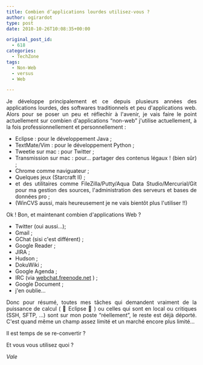 ```yaml
---
title: Combien d’applications lourdes utilisez-vous ?
author: ogirardot
type: post
date: 2010-10-26T10:08:35+00:00

original_post_id:
  - 618
categories:
  - TechZone
tags:
  - Non-Web
  - versus
  - Web

---
```

<!--more-->
<p style="text-align:justify;">
  Je développe principalement et ce depuis plusieurs années des applications lourdes, des softwares traditionnels et peu d'applications web. Alors pour se poser un peu et réflechir à l'avenir, je vais faire le point actuellement sur combien d'applications &#8220;non-web&#8221; j'utilise actuellement, à la fois professionnellement et personnellement :
</p>

<ul style="text-align:justify;">
  <li>
    Eclipse : pour le développement Java ;
  </li>
  <li>
    TextMate/Vim : pour le développement Python ;
  </li>
  <li>
    Tweetie sur mac : pour Twitter ;
  </li>
  <li>
    Transmission sur mac : pour... partager des contenus légaux ! (bien sûr) ;
  </li>
  <li>
    Chrome comme naviguateur ;
  </li>
  <li>
    Quelques jeux (Starcraft II) ;
  </li>
  <li>
    et des utilitaires comme FileZilla/Putty/Aqua Data Studio/Mercurial/Git pour ma gestion des sources, l'administration des serveurs et bases de données pro ;
  </li>
  <li style="text-align:justify;">
    (WinCVS aussi, mais heureusement je ne vais bientôt plus l'utiliser !!)
  </li>
</ul>

<p style="text-align:justify;">
  Ok ! Bon, et maintenant combien d'applications Web ?
</p>

  * Twitter (oui aussi...);
  * Gmail ;
  * GChat (sisi c'est différent) ;
  * Google Reader ;
  * JIRA ;
  * Hudson ;
  * DokuWiki ;
  * Google Agenda ;
  * IRC (via <a href="http://webchat.freenode.net/" target="_blank">webchat.freenode.net</a> ) ;
  * Google Document ;
  * j'en oublie...

<p style="text-align:justify;">
  Donc pour résumé, toutes mes tâches qui demandent vraiment de la puissance de calcul ( 🙁 Eclipse 🙁 ) ou celles qui sont en local ou critiques (SSH, SFTP, ...) sont sur mon poste &#8220;réellement&#8221;, le reste est déjà déporté. C'est quand même un champ assez limité et un marché encore plus limité...
</p>

<p style="text-align:justify;">
  Il est temps de se re-convertir ?
</p>

<p style="text-align:justify;">
  Et vous vous utilisez quoi ?
</p>

<p style="text-align:justify;">
  <em>Vale</em>
</p>